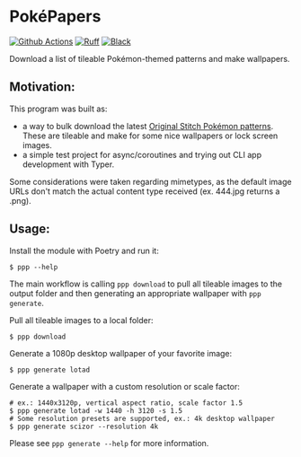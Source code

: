 # PokéPapers

[![Github Actions](https://github.com/jjtrigueiros/pokepapers/actions/workflows/python-app.yml/badge.svg)](https://github.com/jjtrigueiros/pokepapers/actions)
[![Ruff](https://img.shields.io/endpoint?url=https://raw.githubusercontent.com/charliermarsh/ruff/main/assets/badge/v1.json)](https://github.com/charliermarsh/ruff)
[![Black](https://img.shields.io/badge/code%20style-black-000000.svg)](https://github.com/psf/black)

Download a list of tileable Pokémon-themed patterns and make wallpapers.

## Motivation:
This program was built as:
- a way to bulk download the latest [Original Stitch Pokémon patterns](https://originalstitch.com/pokemon). These are tileable and make for some nice wallpapers or lock screen images.
- a simple test project for async/coroutines and trying out CLI app development with Typer.

Some considerations were taken regarding mimetypes, as the default image URLs don't match the actual content type received (ex. 444.jpg returns a .png).


## Usage:
Install the module with Poetry and run it:
```shell
$ ppp --help
```

The main workflow is calling `ppp download` to pull all tileable images to the output folder and then generating an appropriate wallpaper with `ppp generate`.

Pull all tileable images to a local folder:
```shell
$ ppp download
```

Generate a 1080p desktop wallpaper of your favorite image:
```shell
$ ppp generate lotad
```

Generate a wallpaper with a custom resolution or scale factor:
```shell
# ex.: 1440x3120p, vertical aspect ratio, scale factor 1.5
$ ppp generate lotad -w 1440 -h 3120 -s 1.5
# Some resolution presets are supported, ex.: 4k desktop wallpaper
$ ppp generate scizor --resolution 4k
```
Please see `ppp generate --help` for more information.
